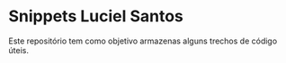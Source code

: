# Snippets Luciel Santos

Este repositório tem como objetivo armazenas alguns trechos de código úteis.
